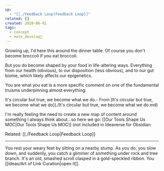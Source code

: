 ```yaml
---
up:
  - "[[./Feedback Loop|Feedback Loop]]"
related: []
created: 2020-06-01
tags:
  - concept
  - note_develop🍃
---
```

Growing up, I'd here this around the dinner table. Of course you don't become broccoli if you eat broccoli. 

But you do become shaped by your food in life-altering ways. Everything from our health (obvious), to our disposition (less obvious), and to our gut biome, which likely affects our epigenetics. 

You are what you eat is a more specific comment on one of the fundamental truisms underpinning almost everything:

It's circular but true, we become what we do.- From [It's circular but true, we become what we do](./It's circular but true, we become what we do.md)

I'm really feeling the need to create a new map of content around something I always think about...so here we go: [[Our Tools Shape Us MOC|Our Tools Shape Us MOC]] (not included in Ideaverse for Obsidian

Related: [[./Feedback Loop|Feedback Loop]]

---
You rest your weary feet by sitting on a nearby stump. As you do, you slow down, and suddenly, you catch a glimmer of something under rock and tree branch. It's an old, smashed scroll clasped in a gold-speckled ribbon. You [[ideas/Art of Link Curation|open it]].
